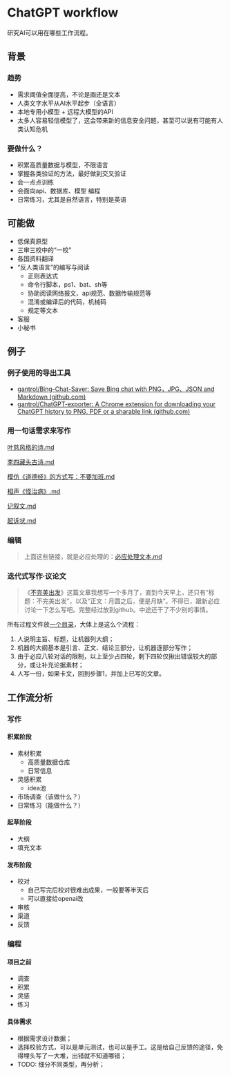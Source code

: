 # ChatGPT workflow

研究AI可以用在哪些工作流程。

## 背景

### 趋势

- 需求阈值全面提高，不论是画还是文本
- 人类文字水平从AI水平起步（全语言）
- 本地专用小模型 + 远程大模型的API
- 太多人容易轻信模型了，这会带来新的信息安全问题，甚至可以说有可能有人类认知危机

### 要做什么？

- 积累高质量数据与模型，不限语言
- 掌握各类验证的方法，最好做到交叉验证
- 会一点点训练
- 会面向api、数据库、模型 编程
- 日常练习，尤其是自然语言，特别是英语

## 可能做

- 低保真原型
- 三审三校中的“一校”
- 各国资料翻译
- “反人类语言”的编写与阅读
  - 正则表达式
  - 命令行脚本，ps1、bat、sh等
  - 协助阅读网络报文、api规范、数据传输规范等
  - 混淆或编译后的代码，机械码
  - 规定等文本
- 客服
- 小秘书

## 例子

### 例子使用的导出工具

- [gantrol/Bing-Chat-Saver: Save Bing chat with PNG，JPG、JSON and Markdown (github.com)](https://github.com/gantrol/Bing-Chat-Saver)
- [gantrol/ChatGPT-exporter: A Chrome extension for downloading your ChatGPT history to PNG, PDF or a sharable link (github.com)](https://github.com/gantrol/ChatGPT-exporter)

### 用一句话需求来写作

[叶慈风格的诗.md](./writing/examples/chatgpt/%E5%8F%B6%E6%85%88%E9%A3%8E%E6%A0%BC%E7%9A%84%E8%AF%97.md)

[李四藏头古诗.md](./writing/examples/chatgpt/%E6%9D%8E%E5%9B%9B%E8%97%8F%E5%A4%B4%E5%8F%A4%E8%AF%97.md)

[模仿《道德经》的方式写：不要加班.md](./writing/examples/chatgpt/%E6%A8%A1%E4%BB%BF%E3%80%8A%E9%81%93%E5%BE%B7%E7%BB%8F%E3%80%8B%E7%9A%84%E6%96%B9%E5%BC%8F%E5%86%99%EF%BC%9A%E4%B8%8D%E8%A6%81%E5%8A%A0%E7%8F%AD.md)

[相声《怪治病》.md](./writing/examples/chatgpt/%E7%9B%B8%E5%A3%B0%E3%80%8A%E6%80%AA%E6%B2%BB%E7%97%85%E3%80%8B.md)

[记叙文.md](./writing/examples/chatgpt/%E8%AE%B0%E5%8F%99%E6%96%87.md)

[起诉状.md](./writing/examples/chatgpt/%E8%B5%B7%E8%AF%89%E7%8A%B6.md)

### 编辑

> 上面这些链接，就是必应处理的：[必应处理文本.md](edit/examples/bing/必应处理文本.md)

### 迭代式写作·议论文

> 《[不完美出发](writing/examples/bing/不完美出发3-人为改写.md)》这篇文章我想写一个多月了，直到今天早上，还只有“标题：不完美出发”，以及“正文：月圆之后，便是月缺”。不得已，跟新必应讨论一下怎么写吧。完整经过放到github。中途还干了不少别的事情。

所有过程文件放[一个目录](writing/examples/bing)，大体上是这么个流程：

1. 人说明主旨、标题，让机器列大纲；
2. 机器的大纲基本是引言、正文、结论三部分，让机器逐部分写作；
3. 由于必应八轮对话的限制，以上至少占四轮，剩下四轮仅揪出错误较大的部分，或让补充论据素材；
4. 人写一份，如果卡文，回到步骤1，并加上已写的文章。


## 工作流分析

### 写作

#### 积累阶段

- 素材积累
  - 高质量数据仓库
  - 日常信息
- 灵感积累
  - idea池
- 市场调查（该做什么？）
- 日常练习（能做什么？）

#### 起草阶段

- 大纲
- 填充文本

#### 发布阶段

- 校对
  - 自己写完后校对很难出成果，一般要等半天后
  - 可以直接给openai改
- 审核
- 渠道
- 反馈

### 编程

#### 项目之前

- 调查
- 积累
- 灵感
- 练习

#### 具体需求

- 根据需求设计数据；
- 选择校验方式，可以是单元测试，也可以是手工。这是给自己反馈的途径，免得埋头写了一大堆，出错就不知道哪错；
- TODO: 细分不同类型，再分析；



